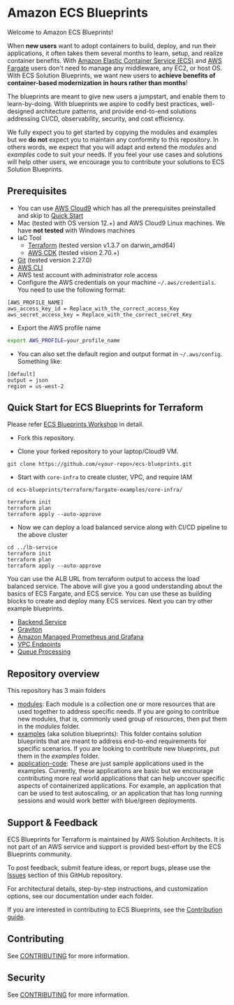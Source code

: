 # Amazon ECS Blueprints

Welcome to Amazon ECS Blueprints!

When **new users** want to adopt containers to build, deploy, and run their applications, it often takes them several months to  learn, setup, and realize container benefits. With [Amazon Elastic Container Service (ECS)](https://aws.amazon.com/ecs/) and [AWS Fargate](https://aws.amazon.com/fargate/) users don't need to manage any middleware, any EC2, or host OS. With ECS Solution Blueprints, we want new users to **achieve benefits of container-based modernization in hours rather than months**!

The blueprints are meant to give new users a jumpstart, and enable them to learn-by-doing. With blueprints we aspire to codify best practices, well-designed architecture patterns, and provide end-to-end solutions addressing CI/CD, observability, security, and cost efficiency.

We fully expect you to get started by copying the modules and examples but we **do not** expect you to maintain any conformity to this repository. In others words, we expect that you will adapt and extend the *modules* and *examples* code to suit your needs. If you feel your use cases and solutions will help other users, we encourage you to contribute your solutions to ECS Solution Blueprints.

## Prerequisites

* You can use [AWS Cloud9](https://aws.amazon.com/cloud9/) which has all the prerequisites preinstalled and skip to [Quick Start](#quick-start)
* Mac (tested with OS version 12.+) and AWS Cloud9 Linux machines. We have **not tested** with Windows machines
* IaC Tool
  * [Terraform](https://learn.hashicorp.com/tutorials/terraform/install-cli) (tested version v1.3.7 on darwin_amd64)
  * [AWS CDK](https://aws.amazon.com/cdk/) (tested vision 2.70.+)
* [Git](https://github.com/git-guides/install-git) (tested version 2.27.0)
* [AWS CLI](https://docs.aws.amazon.com/cli/latest/userguide/getting-started-install.html#getting-started-install-instructions)
* AWS test account with administrator role access
* Configure the AWS credentials on your machine `~/.aws/credentials`. You need to use the following format:

```shell
[AWS_PROFILE_NAME]
aws_access_key_id = Replace_with_the_correct_access_Key
aws_secret_access_key = Replace_with_the_correct_secret_Key
```

* Export the AWS profile name

```bash
export AWS_PROFILE=your_profile_name
```

* You can also set the default region and output format in `~/.aws/config`. Something like:

```shell
[default]
output = json
region = us-west-2
```

## Quick Start for ECS Blueprints for Terraform

Please refer [ECS Blueprints Workshop](https://catalog.workshops.aws/ecs-solution-blueprints/en-US) in detail.

* Fork this repository.

* Clone your forked repository to your laptop/Cloud9 VM.

```shell
git clone https://github.com/<your-repo>/ecs-blueprints.git
```

* Start with `core-infra` to create cluster, VPC, and require IAM

```shell
cd ecs-blueprints/terraform/fargate-examples/core-infra/

terraform init
terraform plan
terraform apply --auto-approve
```
* Now we can deploy a load balanced service along with CI/CD pipeline to the above cluster

```shell
cd ../lb-service
terraform init
terraform plan
terraform apply --auto-approve
```

You can use the ALB URL from terraform output to access the load balanced service. The above will give you a good understanding about the basics of ECS Fargate, and ECS service. You can use these as building blocks to create and deploy many ECS services. Next you can try other example blueprints.

* [Backend Service](./terraform/fargate-examples/backend-service/README.md)
* [Graviton](./terraform/fargate-examples/graviton/README.md)
* [Amazon Managed Prometheus and Grafana](./terraform/fargate-examples/prometheus/README.md)
* [VPC Endpoints](./terraform/fargate-examples/vpc-endpoints/README.md)
* [Queue Processing](./terraform/fargate-examples/queue-processing/README.md)


## Repository overview

This repository has 3 main folders

* [modules](./terraform/modules/): Each module is a collection one or more resources that are used together to address specific needs. If you are going to contribue new modules, that is, commonly used group of resources, then put them in the *modules* folder.
* [examples](./terraform/fargate-examples/) (aka solution blueprints): This folder contains solution blueprints that are meant to address end-to-end requirements for specific scenarios. If you are looking to contribute new blueprints, put them in the *examples* folder.
* [application-code](./application-code): These are just sample applications used in the examples. Currently, these applications are basic but we encourage contributing more real world applications that can help uncover specific aspects of containerized applications. For example, an application that can be used to test autoscaling, or an application that has long running sessions and would work better with blue/green deployments.

## Support & Feedback

ECS Blueprints for Terraform is maintained by AWS Solution Architects. It is not part of an AWS service and support is provided best-effort by the ECS Blueprints community.

To post feedback, submit feature ideas, or report bugs, please use the [Issues](https://github.com/aws-ia/ecs-blueprints/issues) section of this GitHub repository.

For architectural details, step-by-step instructions, and customization options, see our documentation under each folder.

If you are interested in contributing to ECS Blueprints, see the [Contribution guide](CONTRIBUTING.md).

## Contributing

See [CONTRIBUTING](CONTRIBUTING.md) for more information.

## Security

See [CONTRIBUTING](CONTRIBUTING.md#security-issue-notifications) for more information.

